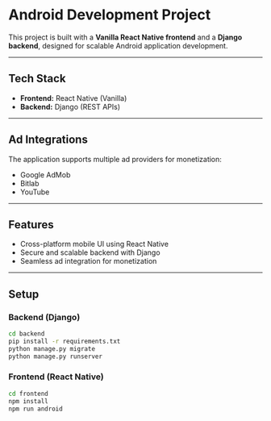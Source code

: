 # Android Development Project

This project is built with a **Vanilla React Native frontend** and a **Django backend**, designed for scalable Android application development.  

---

## Tech Stack
- **Frontend:** React Native (Vanilla)
- **Backend:** Django (REST APIs)

---

##  Ad Integrations
The application supports multiple ad providers for monetization:  
- Google AdMob  
- Bitlab  
- YouTube  

---

## Features
- Cross-platform mobile UI using React Native  
- Secure and scalable backend with Django  
- Seamless ad integration for monetization  

---

##  Setup
### Backend (Django)
```bash
cd backend
pip install -r requirements.txt
python manage.py migrate
python manage.py runserver
````

### Frontend (React Native)

```bash
cd frontend
npm install
npm run android
```
